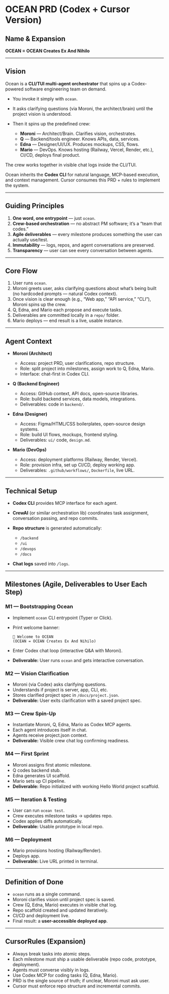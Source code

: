 # OCEAN PRD (Codex + Cursor Version)

## Name & Expansion

**OCEAN = OCEAN Creates Ex And Nihilo**

---

## Vision

Ocean is a **CLI/TUI multi-agent orchestrator** that spins up a Codex-powered software engineering team on demand.

* You invoke it simply with `ocean`.
* It asks clarifying questions (via Moroni, the architect/brain) until the project vision is understood.
* Then it spins up the predefined crew:

  * **Moroni** — Architect/Brain. Clarifies vision, orchestrates.
  * **Q** — Backend/tools engineer. Knows APIs, data, services.
  * **Edna** — Designer/UI/UX. Produces mockups, CSS, flows.
  * **Mario** — DevOps. Knows hosting (Railway, Vercel, Render, etc.), CI/CD, deploys final product.

The crew works together in visible chat logs inside the CLI/TUI.

Ocean inherits the **Codex CLI** for natural language, MCP-based execution, and context management. Cursor consumes this PRD + rules to implement the system.

---

## Guiding Principles

1. **One word, one entrypoint** — just `ocean`.
2. **Crew-based orchestration** — no abstract PM software; it’s a “team that codes.”
3. **Agile deliverables** — every milestone produces something the user can actually use/test.
4. **Immutability** — logs, repos, and agent conversations are preserved.
5. **Transparency** — user can see every conversation between agents.

---

## Core Flow

1. User runs `ocean`.
2. Moroni greets user, asks clarifying questions about what’s being built (no hardcoded prompts — natural Codex context).
3. Once vision is clear enough (e.g., “Web app,” “API service,” “CLI”), Moroni spins up the crew.
4. Q, Edna, and Mario each propose and execute tasks.
5. Deliverables are committed locally in a `repo/` folder.
6. Mario deploys — end result is a live, usable instance.

---

## Agent Context

* **Moroni (Architect)**

  * Access: project PRD, user clarifications, repo structure.
  * Role: split project into milestones, assign work to Q, Edna, Mario.
  * Interface: chat-first in Codex CLI.

* **Q (Backend Engineer)**

  * Access: GitHub context, API docs, open-source libraries.
  * Role: build backend services, data models, integrations.
  * Deliverables: code in `backend/`.

* **Edna (Designer)**

  * Access: Figma/HTML/CSS boilerplates, open-source design systems.
  * Role: build UI flows, mockups, frontend styling.
  * Deliverables: `ui/` code, `design.md`.

* **Mario (DevOps)**

  * Access: deployment platforms (Railway, Render, Vercel).
  * Role: provision infra, set up CI/CD, deploy working app.
  * Deliverables: `.github/workflows/`, `Dockerfile`, live URL.

---

## Technical Setup

* **Codex CLI** provides MCP interface for each agent.
* **CrewAI** (or similar orchestration lib) coordinates task assignment, conversation passing, and repo commits.
* **Repo structure** is generated automatically:

  * `/backend`
  * `/ui`
  * `/devops`
  * `/docs`
* **Chat logs** saved into `/logs`.

---

## Milestones (Agile, Deliverables to User Each Step)

### M1 — Bootstrapping Ocean

* Implement `ocean` CLI entrypoint (Typer or Click).
* Print welcome banner:

  ```
  🌊 Welcome to OCEAN  
  (OCEAN = OCEAN Creates Ex And Nihilo)  
  ```
* Enter Codex chat loop (interactive Q\&A with Moroni).
* **Deliverable:** User runs `ocean` and gets interactive conversation.

### M2 — Vision Clarification

* Moroni (via Codex) asks clarifying questions.
* Understands if project is server, app, CLI, etc.
* Stores clarified project spec in `/docs/project.json`.
* **Deliverable:** User exits clarification with a saved project spec.

### M3 — Crew Spin-Up

* Instantiate Moroni, Q, Edna, Mario as Codex MCP agents.
* Each agent introduces itself in chat.
* Agents receive project.json context.
* **Deliverable:** Visible crew chat log confirming readiness.

### M4 — First Sprint

* Moroni assigns first atomic milestone.
* Q codes backend stub.
* Edna generates UI scaffold.
* Mario sets up CI pipeline.
* **Deliverable:** Repo initialized with working Hello World project scaffold.

### M5 — Iteration & Testing

* User can run `ocean test`.
* Crew executes milestone tasks → updates repo.
* Codex applies diffs automatically.
* **Deliverable:** Usable prototype in local repo.

### M6 — Deployment

* Mario provisions hosting (Railway/Render).
* Deploys app.
* **Deliverable:** Live URL printed in terminal.

---

## Definition of Done

* `ocean` runs as a single command.
* Moroni clarifies vision until project spec is saved.
* Crew (Q, Edna, Mario) executes in visible chat log.
* Repo scaffold created and updated iteratively.
* CI/CD and deployment live.
* Final result: a **user-accessible deployed app**.

---

## CursorRules (Expansion)

* Always break tasks into atomic steps.
* Each milestone must ship a usable deliverable (repo code, prototype, deployment).
* Agents must converse visibly in logs.
* Use Codex MCP for coding tasks (Q, Edna, Mario).
* PRD is the single source of truth; if unclear, Moroni must ask user.
* Cursor must enforce repo structure and incremental commits.



